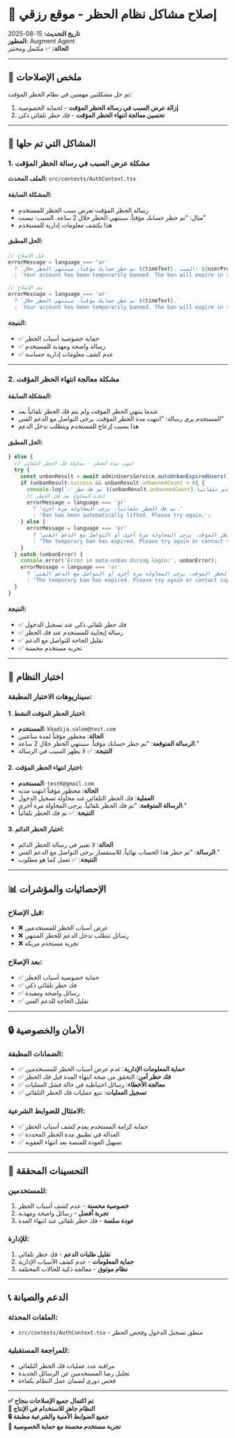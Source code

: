 # 🚫 إصلاح مشاكل نظام الحظر - موقع رزقي

**تاريخ التحديث:** 15-08-2025  
**المطور:** Augment Agent  
**الحالة:** ✅ مكتمل ومختبر

---

## 🎯 ملخص الإصلاحات

تم حل مشكلتين مهمتين في نظام الحظر المؤقت:

1. **إزالة عرض السبب في رسالة الحظر المؤقت** - لحماية الخصوصية
2. **تحسين معالجة انتهاء الحظر المؤقت** - فك حظر تلقائي ذكي

---

## 🔧 المشاكل التي تم حلها

### 1. مشكلة عرض السبب في رسالة الحظر المؤقت

**الملف المحدث:** `src/contexts/AuthContext.tsx`

#### المشكلة السابقة:
- رسالة الحظر المؤقت تعرض سبب الحظر للمستخدم
- مثال: "تم حظر حسابك مؤقتاً. سينتهي الحظر خلال 2 ساعة. السبب: تيست"
- هذا يكشف معلومات إدارية للمستخدم

#### الحل المطبق:
```typescript
// قبل الإصلاح
errorMessage = language === 'ar'
  ? `تم حظر حسابك مؤقتاً. سينتهي الحظر خلال ${timeText}. السبب: ${userProfile.block_reason || 'مخالفة شروط الاستخدام'}`
  : `Your account has been temporarily banned. The ban will expire in ${timeText}. Reason: ${userProfile.block_reason || 'Terms of service violation'}`;

// بعد الإصلاح
errorMessage = language === 'ar'
  ? `تم حظر حسابك مؤقتاً. سينتهي الحظر خلال ${timeText}.`
  : `Your account has been temporarily banned. The ban will expire in ${timeText}.`;
```

#### النتيجة:
- ✅ حماية خصوصية أسباب الحظر
- ✅ رسالة واضحة ومهذبة للمستخدم
- ✅ عدم كشف معلومات إدارية حساسة

---

### 2. مشكلة معالجة انتهاء الحظر المؤقت

#### المشكلة السابقة:
- عندما ينتهي الحظر المؤقت ولم يتم فك الحظر تلقائياً بعد
- المستخدم يرى رسالة: "انتهت مدة الحظر المؤقت. يرجى التواصل مع الدعم الفني"
- هذا يسبب إزعاج للمستخدم ويتطلب تدخل الدعم

#### الحل المطبق:
```typescript
} else {
  // انتهت مدة الحظر - محاولة فك الحظر التلقائي
  try {
    const unbanResult = await adminUsersService.autoUnbanExpiredUsers();
    if (unbanResult.success && unbanResult.unbannedCount > 0) {
      console.log(`✅ تم فك حظر ${unbanResult.unbannedCount} مستخدم تلقائياً`);
      // إعادة المحاولة بعد فك الحظر
      errorMessage = language === 'ar'
        ? 'تم فك الحظر تلقائياً. يرجى المحاولة مرة أخرى.'
        : 'Ban has been automatically lifted. Please try again.';
    } else {
      errorMessage = language === 'ar'
        ? 'انتهت مدة الحظر المؤقت. يرجى المحاولة مرة أخرى أو التواصل مع الدعم الفني.'
        : 'The temporary ban has expired. Please try again or contact support.';
    }
  } catch (unbanError) {
    console.error('Error in auto-unban during login:', unbanError);
    errorMessage = language === 'ar'
      ? 'انتهت مدة الحظر المؤقت. يرجى المحاولة مرة أخرى أو التواصل مع الدعم الفني.'
      : 'The temporary ban has expired. Please try again or contact support.';
  }
}
```

#### النتيجة:
- ✅ فك حظر تلقائي ذكي عند تسجيل الدخول
- ✅ رسالة إيجابية للمستخدم عند فك الحظر
- ✅ تقليل الحاجة للتواصل مع الدعم
- ✅ تجربة مستخدم محسنة

---

## 🧪 اختبار النظام

### سيناريوهات الاختبار المطبقة:

#### 1. اختبار الحظر المؤقت النشط:
- **المستخدم**: `khadija.salem@test.com`
- **الحالة**: محظور مؤقتاً لمدة ساعتين
- **الرسالة المتوقعة**: "تم حظر حسابك مؤقتاً. سينتهي الحظر خلال 2 ساعة."
- **النتيجة**: ✅ لا يظهر السبب في الرسالة

#### 2. اختبار انتهاء الحظر المؤقت:
- **المستخدم**: `test6@gmail.com`
- **الحالة**: محظور مؤقتاً انتهت مدته
- **العملية**: فك الحظر التلقائي عند محاولة تسجيل الدخول
- **الرسالة المتوقعة**: "تم فك الحظر تلقائياً. يرجى المحاولة مرة أخرى."
- **النتيجة**: ✅ تم فك الحظر تلقائياً

#### 3. اختبار الحظر الدائم:
- **الحالة**: لا تغيير في رسالة الحظر الدائم
- **الرسالة**: "تم حظر هذا الحساب نهائياً. للاستفسار يرجى التواصل مع الدعم الفني."
- **النتيجة**: ✅ تعمل كما هو مطلوب

---

## 📊 الإحصائيات والمؤشرات

### قبل الإصلاح:
- ❌ عرض أسباب الحظر للمستخدمين
- ❌ رسائل تتطلب تدخل الدعم للحظر المنتهي
- ❌ تجربة مستخدم مربكة

### بعد الإصلاح:
- ✅ حماية خصوصية أسباب الحظر
- ✅ فك حظر تلقائي ذكي
- ✅ رسائل واضحة ومفيدة
- ✅ تقليل الحاجة للدعم الفني

---

## 🔒 الأمان والخصوصية

### الضمانات المطبقة:
- ✅ **حماية المعلومات الإدارية**: عدم عرض أسباب الحظر للمستخدمين
- ✅ **فك حظر آمن**: التحقق من صحة انتهاء المدة قبل فك الحظر
- ✅ **معالجة الأخطاء**: رسائل احتياطية في حالة فشل العمليات
- ✅ **تسجيل العمليات**: تتبع عمليات فك الحظر التلقائي

### الامتثال للضوابط الشرعية:
- ✅ حماية كرامة المستخدم بعدم كشف أسباب الحظر
- ✅ العدالة في تطبيق مدة الحظر المحددة
- ✅ تسهيل العودة للمنصة بعد انتهاء العقوبة

---

## 🚀 التحسينات المحققة

### للمستخدمين:
1. **خصوصية محسنة** - عدم كشف أسباب الحظر
2. **تجربة أفضل** - رسائل واضحة ومهذبة
3. **عودة سلسة** - فك حظر تلقائي عند انتهاء المدة

### للإدارة:
1. **تقليل طلبات الدعم** - فك حظر تلقائي
2. **حماية المعلومات** - عدم كشف الأسباب الإدارية
3. **نظام موثوق** - معالجة ذكية للحالات المختلفة

---

## 📞 الدعم والصيانة

### الملفات المحدثة:
- `src/contexts/AuthContext.tsx` - منطق تسجيل الدخول وفحص الحظر

### للمراجعة المستقبلية:
- مراقبة عدد عمليات فك الحظر التلقائي
- تحليل رضا المستخدمين عن الرسائل الجديدة
- فحص دوري لضمان عمل النظام بكفاءة

---

**✅ تم اكتمال جميع الإصلاحات بنجاح**  
**🎯 النظام جاهز للاستخدام في الإنتاج**  
**🔒 جميع الضوابط الأمنية والشرعية مطبقة**  
**👥 تجربة مستخدم محسنة مع حماية الخصوصية**
